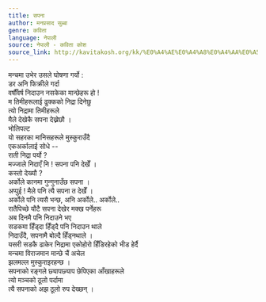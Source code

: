 ```yaml
---
title: सपना
author: मनप्रसाद सुब्बा
genre: कविता
language: नेपाली
source: नेपाली - कविता कोश
source_link: http://kavitakosh.org/kk/%E0%A4%AE%E0%A4%A8%E0%A4%AA%E0%A5%8D%E0%A4%B0%E0%A4%B8%E0%A4%BE%E0%A4%A6_%E0%A4%B8%E0%A5%81%E0%A4%AC%E0%A5%8D%E0%A4%AC%E0%A4%BE
---
```


मन्चमा उभेर उसले घोषणा गर्यो :  
डर अनि फिक्रीले गर्दा  
वर्षौँवर्ष निदाउन नसकेका मान्छेहरू हो !  
म तिमीहरूलाई ढुक्कको निद्रा दिनेछु  
त्यो निद्रामा तिमीहरूले  
मैले देखेकै सपना देख्नेछौ ।  
भोलिपल्ट  
यो सहरका मानिसहरूले मुस्कुराउँदै  
एकअर्कालाई सोधे --  
राती निद्रा पर्यो ?  
मज्जाले निदाएँ नि ! सपना पनि देखेँ ।  
कस्तो देख्यौ ?  
अर्कोले कानमा गुन्गुनाउँछ सपना ।  
अप्पुई ! मैले पनि त्यै सपना त देखेँ ।  
अर्कोले पनि त्यसै भन्छ, अनि अर्कोले.. अर्कोले..  
रातैपिच्छे यौटै सपना देखेर मक्ख पर्नेहरू  
अब दिनमै पनि निदाउने भए  
सडकमा हिँड्दा हिँड्दै पनि निदाउन थाले  
निदाउँदै, सपनामै बोल्दै हिँड्नथाले ।  
यसरी सडकै ढाकेर निद्रामा एकोहोरो हिँडिरहेको भीड हेर्दै  
मन्चमा विराजमान मान्छे चैं अचेल  
झलमल्ल मुस्कुराइरहन्छ ।  
सपनाको रङ्गले छ्यापछ्याप छेपिएका आँखाहरूले  
त्यो मञ्चको ठूलो पर्दामा  
त्यै सपनाको अझ ठूलो रुप देख्छन् ।
